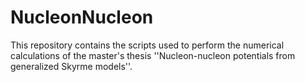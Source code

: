 # NucleonNucleon

This repository contains the scripts used to perform the numerical calculations of the master's thesis ''Nucleon-nucleon potentials from generalized Skyrme models''.
